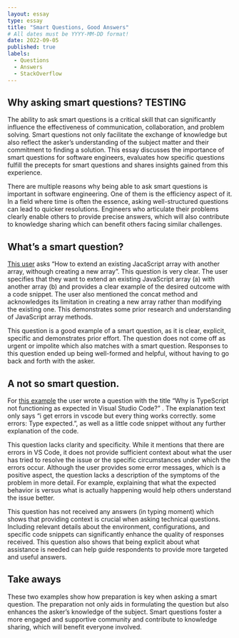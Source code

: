 ```yaml
---
layout: essay
type: essay
title: "Smart Questions, Good Answers"
# All dates must be YYYY-MM-DD format!
date: 2022-09-05
published: true
labels:
  - Questions
  - Answers
  - StackOverflow
---
```



## Why asking smart questions? TESTING

The ability to ask smart questions is a critical skill that can significantly influence the effectiveness of communication, collaboration, and problem solving. Smart questions not only facilitate the exchange of knowledge but also reflect the asker’s understanding of the subject matter and their commitment to finding a solution. This essay discusses the importance of smart questions for software engineers, evaluates how specific questions fulfill the precepts for smart questions and shares insights gained from this experience. 

There are multiple reasons why being able to ask smart questions is important in software engineering. One of them is the efficiency aspect of it. In a field where time is often the essence, asking well-structured questions can lead to quicker resolutions. Engineers who articulate their problems clearly enable others to provide precise answers, which will also contribute to knowledge sharing which can benefit others facing similar challenges. 


## What’s a smart question?

[This user](https://stackoverflow.com/q/1374126) asks “How to extend an existing JacaScript array with another array, withough creating a new array”. This question is very clear. The user specifies that they want to extend an existing JavaScript array (a) with another array (b) and provides a clear example of the desired outcome with a code snippet. The user also mentioned the concat method and acknowledges its limitation in creating a new array rather than modifying the existing one. This demonstrates some prior research and understanding of JavaScript array methods.

This question is a good example of a smart question, as it is clear, explicit, specific and demonstrates prior effort. The question does not come off as urgent or impolite which also matches with a smart question. Responses to this question ended up being well-formed and helpful, without having to go back and forth with the asker.



## A not so smart question.

For [this example](https://stackoverflow.com/q/77705058) the user wrote a question with the title “Why is TypeScript not functioning as expected in Visual Studio Code?” . The explanation text only says “i get errors in vscode but every thing works correctly. some errors: Type expected.”, as well as a little code snippet without any further explanation of the code. 

This question lacks clarity and specificity. While it mentions that there are errors in VS Code, it does not provide sufficient context about what the user has tried to resolve the issue or the specific circumstances under which the errors occur. Although the user provides some error messages, which is a positive aspect, the question lacks a description of the symptoms of the problem in more detail. For example, explaining that what the expected behavior is versus what is actually happening would help others understand the issue better. 

This question has not received any answers (in typing moment) which shows that providing context is crucial when asking technical questions. Including relevant details about the environment, configurations, and specific code snippets can significantly enhance the quality of responses received. This question also shows that being explicit about what assistance is needed can help guide respondents to provide more targeted and useful answers.


## Take aways

These two examples show how preparation is key when asking a smart question. The preparation not only aids in formulating the question but also enhances the asker’s knowledge of the subject. Smart questions foster a more engaged and supportive community and contribute to knowledge sharing, which will benefit everyone involved. 

